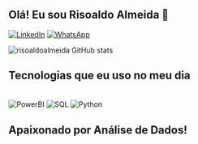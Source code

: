 ## Olá! Eu sou Risoaldo Almeida 👋

[![LinkedIn](https://img.shields.io/badge/LinkedIn-0077B5?style=for-the-badge&logo=linkedin&logoColor=white)](https://www.linkedin.com/in/risoaldoalmeida)
[![WhatsApp](https://img.shields.io/badge/WhatsApp-25D366?style=for-the-badge&logo=whatsapp&logoColor=white)](https://wa.me/5518997525743)

![risoaldoalmeida GitHub stats](https://github-readme-stats.vercel.app/api?username=risoaldoalmeida&theme=blue-green)

## Tecnologias que eu uso no meu dia
<div style="display:inline_block"><br/>
  <img align="center" alt="PowerBI" src="https://img.shields.io/badge/Power%20BI-F2C811?style=for-the-badge&logo=powerbi&logoColor=black" />   
  <img align="center" alt="SQL" src= "https://img.shields.io/badge/SQL-4479A1?style=for-the-badge&logo=postgresql&logoColor=white" />
  <img align="center" alt="Python" src= "https://img.shields.io/badge/Python-3776AB?style=for-the-badge&logo=python&logoColor=white" />
</div>


##  Apaixonado por Análise de Dados!
